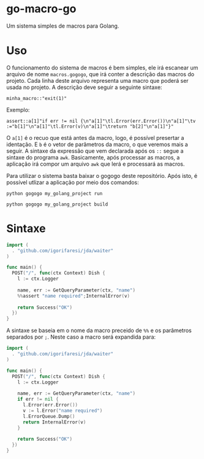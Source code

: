 # go-macro-go

Um sistema simples de macros para Golang.

# Uso

O funcionamento do sistema de macros é bem simples, ele irá escanear um arquivo de nome `macros.gogogo`, que irá conter a descrição das macros do projeto. Cada linha deste arquivo representa uma macro que poderá ser usada no projeto. A descrição deve seguir a seguinte sintaxe:

```
minha_macro::"exit(1)"
```

Exemplo:

```
assert::a[1]"if err != nil {\n"a[1]"\tl.Error(err.Error())\n"a[1]"\tv :="b[1]"\n"a[1]"\tl.Error(v)\n"a[1]"\treturn "b[2]"\n"a[1]"}"
```

O `a[1]` é o recuo que está antes da macro, logo, é possível presertar a identação. E `b` é o vetor de parâmetros da macro, o que veremos mais a seguir. A sintaxe da expressão que vem declarada após os `::` segue a sintaxe do programa `awk`. Basicamente, após processar as macros, a aplicação irá compor um arquivo `awk` que lerá e processará as macros.

Para utilizar o sistema basta baixar o gogogo deste repositório. Após isto, é possível utlizar a aplicação por meio dos comandos:

```
python gogogo my_golang_project run
```

```
python gogogo my_golang_project build
```

# Sintaxe

```go
import (
  . "github.com/igorifaresi/jda/waiter"
)

func main() {
  POST("/", func(ctx Context) Dish {
    l := ctx.Logger
    
    name, err := GetQueryParameter(ctx, "name")
    %%assert "name required";InternalError(v)
    
    return Success("OK")
  })
}
```

A sintaxe se baseia em o nome da macro preceido de `%%` e os parâmetros separados por `;`.
Neste caso a macro será expandida para:

```go
import (
  . "github.com/igorifaresi/jda/waiter"
)

func main() {
  POST("/", func(ctx Context) Dish {
    l := ctx.Logger
    
    name, err := GetQueryParameter(ctx, "name")
    if err != nil {
      l.Error(err.Error())
      v := l.Error("name required")
      l.ErrorQueue.Dump()
      return InternalError(v)
    }
    
    return Success("OK")
  })
}
```
